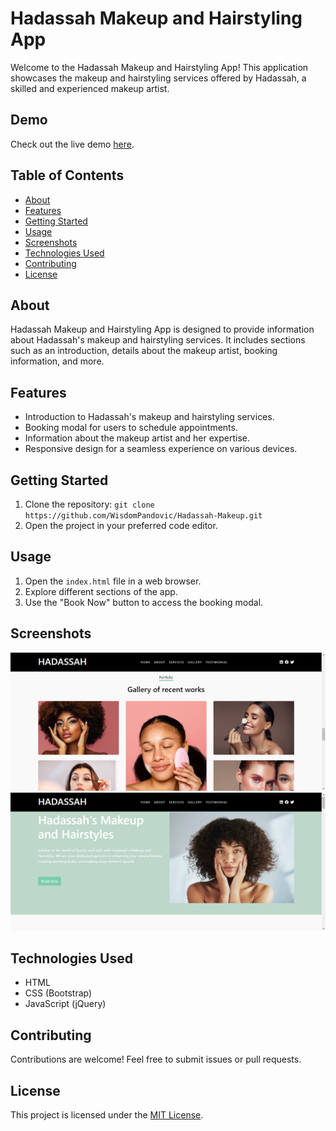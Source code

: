 # Hadassah Makeup and Hairstyling App

Welcome to the Hadassah Makeup and Hairstyling App! This application showcases the makeup and hairstyling services offered by Hadassah, a skilled and experienced makeup artist.

## Demo
Check out the live demo [here](https://hadassah-makeup.vercel.app/).

## Table of Contents
- [About](#about)
- [Features](#features)
- [Getting Started](#getting-started)
- [Usage](#usage)
- [Screenshots](#screenshots)
- [Technologies Used](#technologies-used)
- [Contributing](#contributing)
- [License](#license)

## About
Hadassah Makeup and Hairstyling App is designed to provide information about Hadassah's makeup and hairstyling services. It includes sections such as an introduction, details about the makeup artist, booking information, and more.

## Features
- Introduction to Hadassah's makeup and hairstyling services.
- Booking modal for users to schedule appointments.
- Information about the makeup artist and her expertise.
- Responsive design for a seamless experience on various devices.

## Getting Started
1. Clone the repository: `git clone https://github.com/WisdomPandovic/Hadassah-Makeup.git`
2. Open the project in your preferred code editor.

## Usage
1. Open the `index.html` file in a web browser.
2. Explore different sections of the app.
3. Use the "Book Now" button to access the booking modal.

## Screenshots
![Screenshot 1](./screenshots/hadassah-gallery.png)
![Screenshot 2](./screenshots/hadassah-gallery-2.PNG)

## Technologies Used
- HTML
- CSS (Bootstrap)
- JavaScript (jQuery)

## Contributing
Contributions are welcome! Feel free to submit issues or pull requests.

## License
This project is licensed under the [MIT License](LICENSE).

